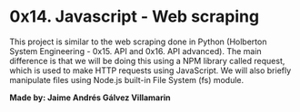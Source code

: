 # 0x14. Javascript - Web scraping

This project is similar to the web scraping done in Python (Holberton System Engineering - 0x15. API and 0x16. API advanced). The main difference is that we will be doing this using a NPM library called request, which is used to make HTTP requests using JavaScript. We will also briefly manipulate files using Node.js built-in File System (fs) module.

**Made by: Jaime Andrés Gálvez Villamarin**
